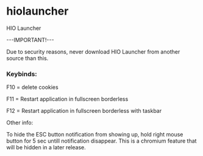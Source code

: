 # hiolauncher
 HIO Launcher
 
 ---IMPORTANT!---
 
 Due to security reasons, never download HIO Launcher from another source than this.
 
### Keybinds:

F10 = delete cookies

F11 = Restart application in fullscreen borderless

F12 = Restart application in fullscreen borderless with taskbar

Other info:

To hide the ESC button notification from showing up, hold right mouse button for 5 sec untill notification disappear. This is a chromium feature that will be hidden in a later release.
